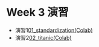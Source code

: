   # Week 3 演習

  - 演習1[01_standardization(Colab)](https://colab.research.google.com/drive/1j58W3HfWF7e62b7HE5EM2t5Frx9gapID?usp=sharing)
  - 演習2[02_titanic(Colab)](https://colab.research.google.com/drive/1BwPrahV0m5BQoo0KmNm-oaODj_lHr-VC?usp=sharing)
  

